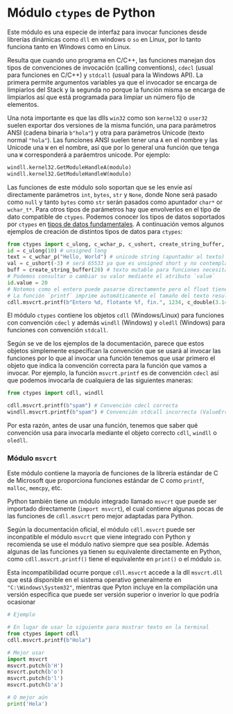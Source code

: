 # Módulo `ctypes` de Python

Este módulo es una especie de interfaz para invocar funciones desde librerías dinámicas como `dll` en windows o `so` en Linux, por lo tanto funciona tanto en Windows como en Linux.

Resulta que cuando uno programa en C/C++, las funciones manejan dos tipos de convenciones de invocación (calling conventions), `cdecl` (usual para funciones en C/C++) y `stdcall` (usual para la Windows API). La primera permite argumentos variables ya que el invocador se encarga de limpiarlos del Stack y la segunda no porque la función misma se encarga de limpiarlos así que está programada para limpiar un número fijo de elementos.

Una nota importante es que las dlls `win32` como son `kernel32` o `user32` suelen exportar dos versiones de la misma función, una para parámetros ANSI (cadena binaria `b"hola"`) y otra para parámetros Unicode (texto normal `"hola"`). Las funciones ANSI suelen tener una `A` en el nombre y las Unicode una `W` en el nombre, así que por lo general una función que tenga una `W` corresponderá a paráemtros unicode. Por ejemplo:
```python
windll.kernel32.GetModuleHandleA(modulo)
windll.kernel32.GetModuleHandleW(modulo)
```

Las funciones de este módulo solo soportan que se les envíe así directamente parámetros `int`, `bytes`, `str` y `None`, donde None será pasado como `null` y tanto `bytes` como `str` serán pasados como apuntador `char*` or `wchar_t*`. Para otros tipos de parámetros hay que envolverlos en el tipo de dato compatible de `ctypes`. Podemos conocer los tipos de datos soportados por `ctypes` en [tipos de datos fundamentales](https://docs.python.org/3/library/ctypes.html#fundamental-data-types). A continuación vemos algunos ejemplos de creación de distintos tipos de datos para `ctypes`:
```python
from ctypes import c_ulong, c_wchar_p, c_ushort, create_string_buffer, cdll
id = c_ulong(10) # unsigned long
text = c_wchar_p("Hello, World") # unicode string (apuntador al texto)
val = c_ushort(-3) # será 65533 ya que es unsigned short y no contempla negativos
buff = create_string_buffer(20) # texto mutable para funciones necesitan modificarlo
# Podemos consultar o cambiar su valor mediante el atributo `value`
id.value = 20
# Notemos como el entero puede pasarse directamente pero el float tiene que envolverse
# La función `printf` imprime automáticamente el tamaño del texto resultante al final
cdll.msvcrt.printf(b"Entero %d, flotante %f, fin.", 1234, c_double(3.14))
```

El módulo `ctypes` contiene los objetos `cdll` (Windows/Linux) para funciones con convención `cdecl` y además `windll` (Windows) y `oledll` (Windows) para funciones con convención `stdcall`.

Según se ve de los ejemplos de la documentación, parece que estos objetos simplemente especifican la convención que se usará al invocar las funciones por lo que al invocar una función tenemos que usar primero el objeto que indica la convención correcta para la función que vamos a invocar. Por ejemplo, la función `msvcrt.printf` es de convención `cdecl` así que podemos invocarla de cualquiera de las siguientes maneras:
``` python
from ctypes import cdll, windll

cdll.msvcrt.printf(b"spam") # Convención cdecl correcta
windll.msvcrt.printf(b"spam") # Convención stdcall incorrecta (ValueError)
```

Por esta razón, antes de usar una función, tenemos que saber qué convención usa para invocarla mediante el objeto correcto `cdll`, `windll` o `oledll`.


### Módulo `msvcrt`

Este módulo contiene la mayoría de funciones de la librería estándar de C de Microsoft que proporciona funciones estándar de C como `printf`, `malloc`, `memcpy`, etc. 

Python también tiene un módulo integrado llamado `msvcrt` que puede ser importado directamente (`import msvcrt`), el cual contiene algunas pocas de las funciones de `cdll.msvcrt` pero mejor adaptadas para Python.

Según la documentación oficial, el módulo `cdll.msvcrt` puede ser inconpatible el módulo `msvcrt` que viene integrado con Python y recomienda se use el módulo nativo siempre que sea posible. Además algunas de las funciones ya tienen su equivalente directamente en Python, como `cdll.msvcrt.printf()` tiene el equivalente en  `print()` o el módulo `io`.

Esta incompatibilidad ocurre porque `cdll.msvcrt` accede a la dll `msvcrt.dll` que está disponible en el sistema operativo generalmente en `"C:\Windows\System32"`, mientras que Pyton incluye en la compilación una versión específica que puede ser versión superior o inverior lo que podría ocasionar 

```python
# Ejemplo

# En lugar de usar lo siguiente para mostrar texto en la terminal
from ctypes import cdll
cdll.msvcrt.printf(b"Hola")

# Mejor usar
import msvcrt
msvcrt.putch(b'H')
msvcrt.putch(b'o')
msvcrt.putch(b'l')
msvcrt.putch(b'a')

# O mejor aún
print('Hola')
```




